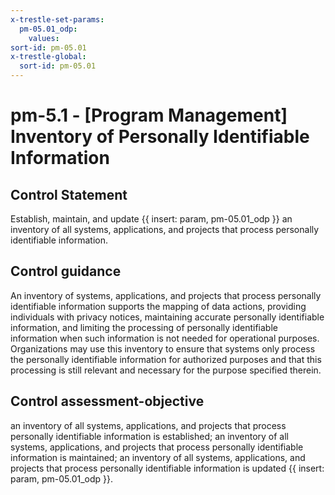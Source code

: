 ```yaml
---
x-trestle-set-params:
  pm-05.01_odp:
    values:
sort-id: pm-05.01
x-trestle-global:
  sort-id: pm-05.01
---
```


# pm-5.1 - \[Program Management\] Inventory of Personally Identifiable Information

## Control Statement

Establish, maintain, and update {{ insert: param, pm-05.01_odp }} an inventory of all systems, applications, and projects that process personally identifiable information.

## Control guidance

An inventory of systems, applications, and projects that process personally identifiable information supports the mapping of data actions, providing individuals with privacy notices, maintaining accurate personally identifiable information, and limiting the processing of personally identifiable information when such information is not needed for operational purposes. Organizations may use this inventory to ensure that systems only process the personally identifiable information for authorized purposes and that this processing is still relevant and necessary for the purpose specified therein.

## Control assessment-objective

an inventory of all systems, applications, and projects that process personally identifiable information is established;
an inventory of all systems, applications, and projects that process personally identifiable information is maintained;
an inventory of all systems, applications, and projects that process personally identifiable information is updated {{ insert: param, pm-05.01_odp }}.
